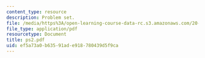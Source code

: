 ```yaml
---
content_type: resource
description: Problem set.
file: /media/https%3A/open-learning-course-data-rc.s3.amazonaws.com/20-106j-systems-microbiology-fall-2006/ef5a73a0b63591ade918780439d5f9ca_ps2.pdf
file_type: application/pdf
resourcetype: Document
title: ps2.pdf
uid: ef5a73a0-b635-91ad-e918-780439d5f9ca
---
```

